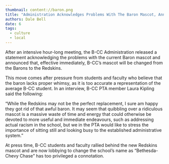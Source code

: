 ```yaml
---
thumbnail: content://baron.png
title: "Administration Acknowledges Problems With The Baron Mascot, Announces Change To B-CC Redskins"
authors: Dale Bell
date: 6
tags:
  - culture
  - local
---
```


After an intensive hour-long meeting, the B-CC Administration released a statement acknowledging the problems with the current Baron mascot and announced that, effective immediately, B-CC’s mascot will be changed from the Barons to the Redskins. 

This move comes after pressure from students and faculty who believe that the baron lacks proper whimsy, as it is too accurate a representation of the average B-CC student. In an interview, B-CC PTA member Laura Kipling said the following:

“While the Redskins may not be the perfect replacement, I sure am happy they got rid of that awful baron. It may seem that quibbling over a ridiculous mascot is a massive waste of time and energy that could otherwise be devoted to more useful and immediate endeavours, such as addressing actual racism in the school, but we in the PTA would like to stress the importance of sitting still and looking busy to the established administrative system.” 

At press time, B-CC students and faculty rallied behind the new Redskins mascot and are now lobbying to change the school’s name as “Bethesda-Chevy Chase” has too privileged a connotation.
